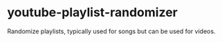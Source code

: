 # youtube-playlist-randomizer
Randomize playlists, typically used for songs but can be used for videos. 

